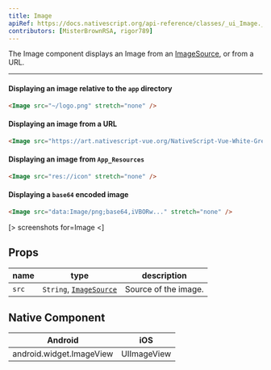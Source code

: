 ```yaml
---
title: Image
apiRef: https://docs.nativescript.org/api-reference/classes/_ui_Image._Image
contributors: [MisterBrownRSA, rigor789]
---
```


The Image component displays an Image from an [ImageSource](https://docs.nativescript.org/api-reference/modules/_image_source_), or from a URL.

---

#### Displaying an image relative to the `app` directory

```html
<Image src="~/logo.png" stretch="none" />
```

#### Displaying an image from a URL

```html
<Image src="https://art.nativescript-vue.org/NativeScript-Vue-White-Green.png" stretch="none" />
```

#### Displaying an image from `App_Resources`

```html
<Image src="res://icon" stretch="none" />
```

#### Displaying a `base64` encoded image

```html
<Image src="data:Image/png;base64,iVBORw..." stretch="none" />
```

[> screenshots for=Image <]

## Props

| name | type | description |
|------|------|-------------|
| `src` | `String`, [`ImageSource`](https://docs.nativescript.org/api-reference/modules/_image_source_) | Source of the image.

## Native Component

| Android | iOS |
|---------|-----|
| android.widget.ImageView | UIImageView